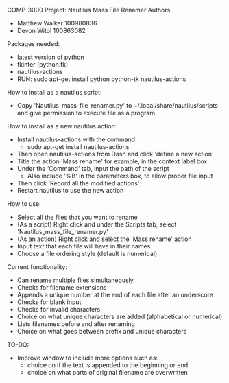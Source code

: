 COMP-3000 Project: Nautilus Mass File Renamer
Authors:
- Matthew Walker 100980836
- Devon Witol 100863082

Packages needed:
- latest version of python
- tkinter (python.tk)
- nautilus-actions
- RUN: sudo apt-get install python python-tk nautilus-actions

How to install as a nautilus script:
- Copy 'Nautilus_mass_file_renamer.py' to ~/.local/share/nautilus/scripts 
  and give permission to execute file as a program

How to install as a new nautilus action:
- Install nautilus-actions with the command:
	- sudo apt-get install nautilus-actions
- Then open nautilus-actions from Dash and click 'define a new action'
- Title the action 'Mass rename' for example, in the context label box
- Under the 'Command' tab, input the path of the script
	- Also include '%B' in the parameters box, to allow proper file input
- Then click 'Record all the modified actions'
- Restart nautilus to use the new action

How to use:
- Select all the files that you want to rename
- (As a script) Right click and under the Scripts tab, select 'Nautilus_mass_file_renamer.py'
- (As an action) Right click and select the 'Mass rename' action
- Input text that each file will have in their names
- Choose a file ordering style (default is numerical)

Current functionality:
- Can rename multiple files simultaneously
- Checks for filename extensions
- Appends a unique number at the end of each file after an underscore
- Checks for blank input
- Checks for invalid characters
- Choice on what unique characters are added (alphabetical or numerical)
- Lists filenames before and after renaming
- Choice on what goes between prefix and unique characters

TO-DO:
- Improve window to include more options such as:
	- choice on if the text is appended to the beginning or end
	- choice on what parts of original filename are overwritten